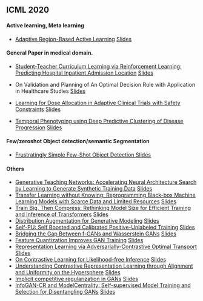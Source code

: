 ## ICML 2020


#### Active learning, Meta learning
- [Adaptive Region-Based Active Learning](https://arxiv.org/abs/2002.07348) [Slides](https://icml.cc/virtual/2020/poster/5991)

#### General Paper in medical domain.
- [Student-Teacher Curriculum Learning via Reinforcement Learning: Predicting Hospital Inpatient Admission Location](https://arxiv.org/abs/2007.01135) [Slides](https://icml.cc/virtual/2020/poster/6412)

- On Validation and Planning of An Optimal Decision Rule with Application in Healthcare Studies [Slides](https://icml.cc/virtual/2020/poster/5909)
- [Learning for Dose Allocation in Adaptive Clinical Trials with Safety Constraints](https://arxiv.org/abs/2006.05026) [Slides](https://icml.cc/virtual/2020/poster/6446)
- [Temporal Phenotyping using Deep Predictive Clustering of Disease Progression](https://arxiv.org/abs/2006.08600) [Slides](https://icml.cc/virtual/2020/poster/6046)

#### Few/zeroshot Object detection/semantic Segmentation
- [Frustratingly Simple Few-Shot Object Detection
](https://arxiv.org/abs/2003.06957) [Slides](https://icml.cc/virtual/2020/poster/6261)
#### Others

- [Generative Teaching Networks: Accelerating Neural Architecture Search by Learning to Generate Synthetic Training Data](https://arxiv.org/abs/1912.07768) [Slides](https://icml.cc/virtual/2020/poster/6508)
- [Transfer Learning without Knowing: Reprogramming Black-box Machine Learning Models with Scarce Data and Limited Resources](https://arxiv.org/abs/2007.08714) [Slides](https://icml.cc/virtual/2020/poster/6376)
- [Train Big, Then Compress: Rethinking Model Size for Efficient Training and Inference of Transformers](https://arxiv.org/abs/2002.11794) [Slides](https://icml.cc/virtual/2020/poster/6828)
- [Distribution Augmentation for Generative Modeling](https://github.com/openai/distribution_augmentation) [Slides](https://icml.cc/virtual/2020/poster/6748)
- [Self-PU: Self Boosted and Calibrated Positive-Unlabeled Training](https://arxiv.org/abs/2006.11280) [Slides](https://icml.cc/virtual/2020/poster/5946)
- [Bridging the Gap Between f-GANs and Wasserstein GANs](https://arxiv.org/abs/1910.09779) [Slides](https://icml.cc/virtual/2020/poster/6640)
- [Feature Quantization Improves GAN Training](https://arxiv.org/abs/2004.02088) [Slides](https://icml.cc/virtual/2020/poster/6569)
- [Representation Learning via Adversarially-Contrastive Optimal Transport](https://arxiv.org/abs/2007.05840) [Slides](https://icml.cc/virtual/2020/poster/6759)
- [On Contrastive Learning for Likelihood-free Inference](https://arxiv.org/abs/2002.03712) [Slides](https://icml.cc/virtual/2020/poster/6219)
- [Understanding Contrastive Representation Learning through Alignment and Uniformity on the Hypersphere](https://arxiv.org/abs/2005.10242) [Slides](https://icml.cc/virtual/2020/poster/6657)
- [Implicit competitive regularization in GANs](https://arxiv.org/abs/1910.05852) [Slides](https://icml.cc/virtual/2020/poster/6721)
- [InfoGAN-CR and ModelCentrality: Self-supervised Model Training and Selection for Disentangling GANs](https://arxiv.org/abs/1906.06034) [Slides](https://icml.cc/virtual/2020/poster/6490)